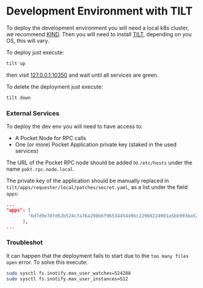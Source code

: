 # Development Environment with TILT

To deploy the development environment you will need a local k8s cluster, we recommend [KIND](https://kind.sigs.k8s.io/).
Then you will need to install [TILT](https://docs.tilt.dev/), depending on you OS, this will vary.

To deploy just execute:

```bash
tilt up
```

then visit [127.0.0.1:10350](127.0.0.1:10350) and wait until all services are green.

To delete the deployment just execute:

```bash
tilt down
```

### External Services

To deploy the dev env you will need to have access to:
- A Pocket Node for RPC calls
- One (or more) Pocket Application private key (staked in the used services)

The URL of the Pocket RPC node should be added to `/etc/hosts` under the name `pokt.rpc.node.local`.

The private key of the application should be manually replaced in `tilt/apps/requester/local/patches/secret.yaml`, as a list under the field `apps`:
```json
...
"apps": [
        "6d7d9e78fd62b524cfa76a298b6f9653445449bc22960224901a5bb993ba52cb1802f4116b9d3798e2766a2452fbeb4d280fa99e77e61193df146ca4d88b38af"
      ],
...
```

### Troubleshot

It can happen that the deployment fails to start due to the `too many files open` error. To solve this execute:

```bash
sudo sysctl fs.inotify.max_user_watches=524288
sudo sysctl fs.inotify.max_user_instances=512
```